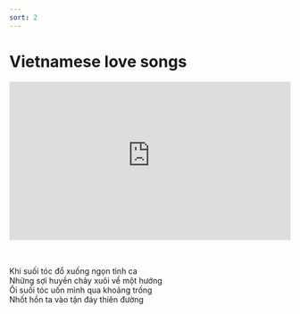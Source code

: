 ```yaml
---
sort: 2
---
```


# Vietnamese love songs

<div style="position:relative;padding-bottom:56.25%;">
<iframe src="https://www.youtube-nocookie.com/embed/videoseries?list=PLQpdLg156HYKatKdwmjDEKjWdJBWrqz8M&modestbranding=1&showinfo=0"
        style="width:100%;height:100%;position:absolute;left:0px;top:0px;" frameborder="0"
        allow="accelerometer; autoplay; encrypted-media; gyroscope; picture-in-picture" allowfullscreen ></iframe> </div>  

\
\
Khi suối tóc đổ xuống ngọn tình ca \
Những sợi huyền chảy xuôi về một hướng \
Ôi suối tóc uốn mình qua khoảng trống \
Nhốt hồn ta vào tận đáy thiên đường 


